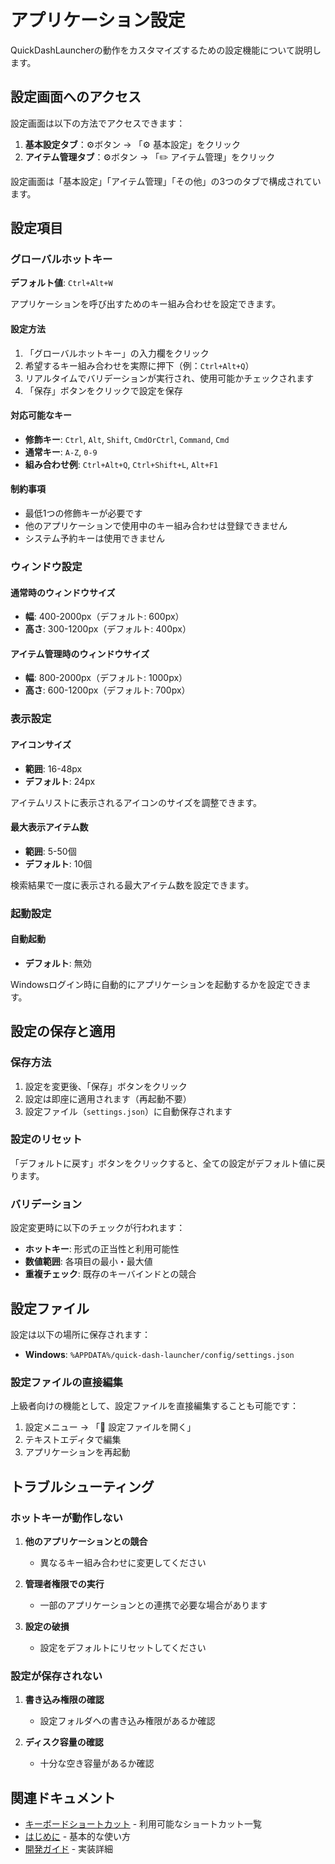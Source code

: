# アプリケーション設定

QuickDashLauncherの動作をカスタマイズするための設定機能について説明します。

## 設定画面へのアクセス

設定画面は以下の方法でアクセスできます：

1. **基本設定タブ**：⚙ボタン → 「⚙️ 基本設定」をクリック
2. **アイテム管理タブ**：⚙ボタン → 「✏️ アイテム管理」をクリック

設定画面は「基本設定」「アイテム管理」「その他」の3つのタブで構成されています。

## 設定項目

### グローバルホットキー

**デフォルト値**: `Ctrl+Alt+W`

アプリケーションを呼び出すためのキー組み合わせを設定できます。

#### 設定方法

1. 「グローバルホットキー」の入力欄をクリック
2. 希望するキー組み合わせを実際に押下（例：`Ctrl+Alt+Q`）
3. リアルタイムでバリデーションが実行され、使用可能かチェックされます
4. 「保存」ボタンをクリックで設定を保存

#### 対応可能なキー

- **修飾キー**: `Ctrl`, `Alt`, `Shift`, `CmdOrCtrl`, `Command`, `Cmd`
- **通常キー**: `A-Z`, `0-9`
- **組み合わせ例**: `Ctrl+Alt+Q`, `Ctrl+Shift+L`, `Alt+F1`

#### 制約事項

- 最低1つの修飾キーが必要です
- 他のアプリケーションで使用中のキー組み合わせは登録できません
- システム予約キーは使用できません

### ウィンドウ設定

#### 通常時のウィンドウサイズ

- **幅**: 400-2000px（デフォルト: 600px）
- **高さ**: 300-1200px（デフォルト: 400px）

#### アイテム管理時のウィンドウサイズ

- **幅**: 800-2000px（デフォルト: 1000px）
- **高さ**: 600-1200px（デフォルト: 700px）

### 表示設定

#### アイコンサイズ

- **範囲**: 16-48px
- **デフォルト**: 24px

アイテムリストに表示されるアイコンのサイズを調整できます。

#### 最大表示アイテム数

- **範囲**: 5-50個
- **デフォルト**: 10個

検索結果で一度に表示される最大アイテム数を設定できます。

### 起動設定

#### 自動起動

- **デフォルト**: 無効

Windowsログイン時に自動的にアプリケーションを起動するかを設定できます。

## 設定の保存と適用

### 保存方法

1. 設定を変更後、「保存」ボタンをクリック
2. 設定は即座に適用されます（再起動不要）
3. 設定ファイル（`settings.json`）に自動保存されます

### 設定のリセット

「デフォルトに戻す」ボタンをクリックすると、全ての設定がデフォルト値に戻ります。

### バリデーション

設定変更時に以下のチェックが行われます：

- **ホットキー**: 形式の正当性と利用可能性
- **数値範囲**: 各項目の最小・最大値
- **重複チェック**: 既存のキーバインドとの競合

## 設定ファイル

設定は以下の場所に保存されます：

- **Windows**: `%APPDATA%/quick-dash-launcher/config/settings.json`

### 設定ファイルの直接編集

上級者向けの機能として、設定ファイルを直接編集することも可能です：

1. 設定メニュー → 「📄 設定ファイルを開く」
2. テキストエディタで編集
3. アプリケーションを再起動

## トラブルシューティング

### ホットキーが動作しない

1. **他のアプリケーションとの競合**
   - 異なるキー組み合わせに変更してください
   
2. **管理者権限での実行**
   - 一部のアプリケーションとの連携で必要な場合があります

3. **設定の破損**
   - 設定をデフォルトにリセットしてください

### 設定が保存されない

1. **書き込み権限の確認**
   - 設定フォルダへの書き込み権限があるか確認
   
2. **ディスク容量の確認**
   - 十分な空き容量があるか確認

## 関連ドキュメント

- [キーボードショートカット](../reference/keyboard-shortcuts.md) - 利用可能なショートカット一覧
- [はじめに](../guides/getting-started.md) - 基本的な使い方
- [開発ガイド](../guides/development.md) - 実装詳細